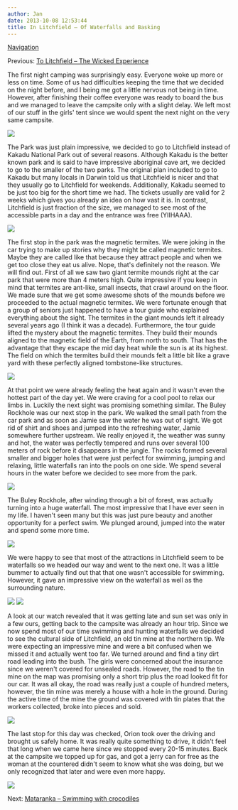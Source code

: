 ```yaml
---
author: Jan
date: 2013-10-08 12:53:44
title: In Litchfield – Of Waterfalls and Basking
---
```


[Navigation](/posts/30-der-stuart-highway/)

Previous: [To Litchfield – The Wicked Experience](../day_03)

The first night camping was surprisingly easy. Everyone woke up more or less on
time. Some of us had difficulties keeping the time that we decided on the night
before, and I being me got a little nervous not being in time. However, after
finishing their coffee everyone was ready to board the bus and we managed to
leave the campsite only with a slight delay. We left most of our stuff in the
girls' tent since we would spent the next night on the very same campsite.

![](images/entry.jpg)

The Park was just plain impressive, we decided to go to Litchfield instead of
Kakadu National Park out of several reasons. Although Kakadu is the better
known park and is said to have impressive aboriginal cave art, we decided to go
to the smaller of the two parks. The original plan included to go to Kakadu but
many locals in Darwin told us that Litchfield is nicer and that they usually go
to Litchfield for weekends. Additionally, Kakadu seemed to be just too big for
the short time we had. The tickets usually are valid for 2 weeks which gives
you already an idea on how vast it is. In contrast, Litchfield is just fraction
of the size, we managed to see most of the accessible parts in a day and the
entrance was free (YIIHAAA).

![](images/termites.jpg)

The first stop in the park was the magnetic termites. We were joking in the car
trying to make up stories why they might be called magnetic termites. Maybe
they are called like that because they attract people and when we get too close
they eat us alive. Nope, that's definitely not the reason. We will find
out. First of all we saw two giant termite mounds right at the car park that
were more than 4 meters high. Quite impressive if you keep in mind that
termites are ant-like, small insects, that crawl around on the floor. We made
sure that we get some awesome shots of the mounds before we proceeded to the
actual magnetic termites. We were fortunate enough that a group of seniors just
happened to have a tour guide who explained everything about the sight. The
termites in the giant mounds left it already several years ago (I think it was
a decade). Furthermore, the tour guide lifted the mystery about the magnetic
termites. They build their mounds aligned to the magnetic field of the Earth,
from north to south. That has the advantage that they escape the mid day heat
while the sun is at its highest. The field on which the termites build their
mounds felt a little bit like a grave yard with these perfectly aligned
tombstone-like structures.

![](images/termites2.jpg)

At that point we were already feeling the heat again and it wasn't even
the hottest part of the day yet. We were craving for a cool pool to relax our
limbs in. Luckily the next sight was promising something similar. The Buley
Rockhole was our next stop in the park. We walked the small path from the car
park and as soon as Jamie saw the water he was out of sight. We got rid of
shirt and shoes and jumped into the refreshing water, Jamie somewhere further
upstream. We really enjoyed it, the weather was sunny and hot, the water was
perfectly tempered and runs over several 100 meters of rock before it
disappears in the jungle. The rocks formed several smaller and bigger holes
that were just perfect for swimming, jumping and relaxing, little waterfalls
ran into the pools on one side. We spend several hours in the water before we
decided to see more from the park.

![](images/buley.jpg)

The Buley Rockhole, after winding through a bit of forest, was actually turning
into a huge waterfall. The most impressive that I have ever seen in my life. I
haven't seen many but this was just pure beauty and another opportunity
for a perfect swim. We plunged around, jumped into the water and spend some
more time.

![](images/florence.jpg)

We were happy to see that most of the attractions in Litchfield seem to be
waterfalls so we headed our way and went to the next one. It was a little
bummer to actually find out that that one wasn't accessible for swimming.
However, it gave an impressive view on the waterfall as well as the surrounding
nature.

![](images/tolmer2.jpg)
![](images/tolmer.jpg)

A look at our watch revealed that it was getting late and sun set was only in a
few ours, getting back to the campsite was already an hour trip. Since we now
spend most of our time swimming and hunting waterfalls we decided to see the
cultural side of Litchfield, an old tin mine at the northern tip. We were
expecting an impressive mine and were a bit confused when we missed it and
actually went too far. We turned around and find a tiny dirt road leading into
the bush. The girls were concerned about the insurance since we weren't
covered for unsealed roads. However, the road to the tin mine on the map was
promising only a short trip plus the road looked fit for our car. It was all
okay, the road was really just a couple of hundred meters, however, the tin
mine was merely a house with a hole in the ground. During the active time of
the mine the ground was covered with tin plates that the workers collected,
broke into pieces and sold.

![](images/car.jpg)

The last stop for this day was checked, Orion took over the driving and brought
us safely home. It was really quite something to drive, it didn't feel
that long when we came here since we stopped every 20-15 minutes. Back at the
campsite we topped up for gas, and got a jerry can for free as the woman at the
countered didn't seem to know what she was doing, but we only recognized
that later and were even more happy.

![](images/birds.jpg)

Next: [Mataranka – Swimming with crocodiles](../day_05)
